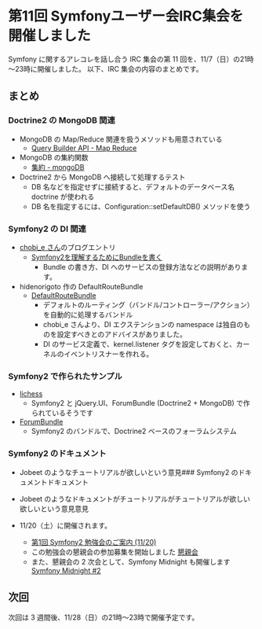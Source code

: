 第11回 Symfonyユーザー会IRC集会を開催しました
=============================================

Symfony に関するアレコレを話し合う IRC 集会の第 11 回を、11/7（日）の21時～23時に開催しました。
以下、IRC 集会の内容のまとめです。


まとめ
------

### Doctrine2 の MongoDB 関連

  - MongoDB の Map/Reduce 関連を扱うメソッドも用意されている
    - [Query Builder API - Map Reduce](http://www.doctrine-project.org/projects/mongodb_odm/1.0/docs/reference/query-builder-api/en#find-queries:map-reduce)
  - MongoDB の集約関数
    - [集約 - mongoDB](http://www.mongodb.org/pages/viewpage.action?pageId=6750296)
  - Doctrine2 から MongoDB へ接続して処理するテスト
    - DB 名などを指定せずに接続すると、デフォルトのデータベース名 doctrine が使われる
    - DB 名を指定するには、Configuration::setDefaultDB() メソッドを使う


### Symfony2 の DI 関連

  - [chobi_e さん](http://twitter.com/chobi_e)のブログエントリ
    - [Symfony2を理解するためにBundleを書く](http://d.hatena.ne.jp/chobi_e/20101106)
      - Bundle の書き方、DI へのサービスの登録方法などの説明があります。
  - hidenorigoto 作の DefaultRouteBundle
    - [DefaultRouteBundle](https://github.com/hidenorigoto/DefaultRouteBundle)
      - デフォルトのルーティング（バンドル/コントローラー/アクション）を自動的に処理するバンドル
      - chobi_e さんより、DI エクステンションの namespace は独自のものを設定すべきとのアドバイスがありました。
      - DI のサービス定義で、kernel.listener タグを設定しておくと、カーネルのイベントリスナーを作れる。


### Symfony2 で作られたサンプル

  - [lichess](http://lichess.org/)
    - Symfony2 と jQuery.UI、ForumBundle (Doctrine2 + MongoDB) で作られているそうです
  - [ForumBundle](https://github.com/Herzult/ForumBundle)
    - Symfony2 のバンドルで、Doctrine2 ベースのフォーラムシステム


### Symfony2 のドキュメント

  - Jobeet のようなチュートリアルが欲しいという意見### Symfony2 のドキュメントドキュメント

  - Jobeet のようなドキュメントがチュートリアルがチュートリアルが欲しい欲しいという意見意見
  - 11/20（土）に開催されます。
    - [第1回 Symfony2 勉強会のご案内 (11/20)](../events/20101014-symfony2-study)
    - この勉強会の懇親会の参加募集を開始しました [懇親会](http://atnd.org/events/9692)
    - また、懇親会の 2 次会として、Symfony Midnight も開催します [Symfony Midnight #2](http://atnd.org/events/9693)



次回
----

次回は 3 週間後、11/28（日）の21時～23時で開催予定です。


